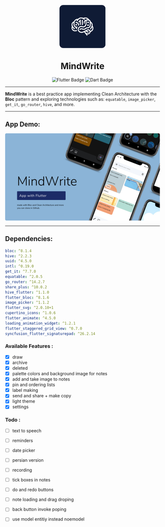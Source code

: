 

<div align="center">
  <img src="github_assets/app_logo.png" alt="App Logo" width="150"/>
  
  <h1>MindWrite</h1>
  
  <img src="https://img.shields.io/badge/Flutter-%2302569B.svg?style=for-the-badge&logo=Flutter&logoColor=white" alt="Flutter Badge"/>
  <img src="https://img.shields.io/badge/Dart-%2302569B.svg?style=for-the-badge&logo=dart&logoColor=white" alt="Dart Badge"/>
</div>

---

**MindWrite** is a best practice app implementing Clean Architecture with the **Bloc** pattern and exploring technologies such as:
`equatable`, `image_picker`, `get_it`, `go_router`, `hive`, and more.

---

## App Demo:

<div align="center">
  <img src="github_assets/demo.png" alt="App Demo" />
</div>

---

## Dependencies:

```yaml
bloc: ^8.1.4
hive: ^2.2.3
uuid: ^4.5.0
intl: ^0.19.0
get_it: ^7.7.0
equatable: ^2.0.5
go_router: ^14.2.7
share_plus: ^10.0.2
hive_flutter: ^1.1.0
flutter_bloc: ^8.1.6
image_picker: ^1.1.2
flutter_svg: ^2.0.10+1
cupertino_icons: ^1.0.6
flutter_animate: ^4.5.0
loading_animation_widget: ^1.2.1
flutter_staggered_grid_view: ^0.7.0
syncfusion_flutter_signaturepad: ^26.2.14
```

### Available Features :

- [x] draw
- [x] archive
- [x] deleted
- [x] palette colors and background image for notes 
- [x] add and take image to notes
- [x] pin and ordering lists
- [x] label making
- [x] send and share + make copy
- [x] light theme
- [x] settings

### Todo :

- [ ] text to speech
- [ ] reminders
- [ ] date picker
- [ ] persian version
- [ ] recording
- [ ] tick boxes in notes
- [ ] do and redo buttons
- [ ] note loading and drag droping
- [ ] back button invoke poping
- [ ] use model entitiy instead noemodel


